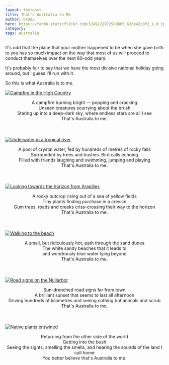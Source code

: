 ```yaml
---
layout: testpost
title: That's Australia to Me
author: bradp
hero: https://farm6.staticflickr.com/5749/22972980605_63de42c8f2_k_d.jpg
category: 
tags: australia 
---
```

It's odd that the place that your mother happened to be when she gave birth to you has so much impact on the way that most of us will proceed to conduct themselves over the next 80-odd years.

It's probably fair to say that we have the most divisive national holiday going around, but I guess I'll run with it.

So this is what Australia is to me.

<!--more-->

[![Campfire in the High Country](https://farm2.staticflickr.com/1484/24575820986_19d25165be_z_d.jpg)](https://www.flickr.com/photos/ubersejanus/24575820986)

<p style="text-align:center; margin-bottom:50px;">A campfire burning bright — popping and cracking<br>Unseen creatures scurrying about the brush<br>Staring up into a deep-dark sky, where endless stars are all I see<br>That's Australia to me.</p>

[![Underwater in a tropical river](https://farm9.staticflickr.com/8650/15236149784_f4d5a3d114_z_d.jpg)](https://www.flickr.com/photos/ubersejanus/15236149784)

<p style="text-align:center; margin-bottom:50px;">A pool of crystal water, fed by hundreds of metres of rocky falls<br>Surrounded by trees and bushes. Bird calls echoing<br>Filled with friends laughing and swimming, jumping and playing<br>That's Australia to me.</p>

[![Looking towards the horizon from Arapilies](https://farm2.staticflickr.com/1506/24493995162_3fe972d056_z_d.jpg)](https://www.flickr.com/photos/ubersejanus/24493995162)

<p style="text-align:center; margin-bottom:50px;">A rocky outcrop rising out of a sea of yellow fields<br>Tiny plants finding purchase in a crevice<br>Gum trees, roads and creeks criss-crossing their way to the horizon<br>That's Australia to me.</p>

[![Walking to the beach](https://farm2.staticflickr.com/1581/24234480419_2179162090_z_d.jpg)](https://www.flickr.com/photos/ubersejanus/24234480419)

<p style="text-align:center; margin-bottom:50px;">A small, but ridiculously hot, path through the sand dunes<br>The white sandy beaches that it leads to<br>and wondrously blue water lying beyond<br>That's Australia to me.</p>

[![Road signs on the Nullarbor](https://farm8.staticflickr.com/7301/12968203944_ef4b3d1774_z_d.jpg)](https://www.flickr.com/photos/ubersejanus/12968203944)

<p style="text-align:center; margin-bottom:50px;">Sun-drenched road signs far from town<br>A brilliant sunset that seems to last all afternoon<br>Driving hundreds of kilometres and seeing nothing but animals and scrub<br>That's Australia to me.</p>

[![Native plants entwined](https://farm4.staticflickr.com/3051/12980310353_61dbe7d9db_z_d.jpg)](https://www.flickr.com/photos/ubersejanus/12980310353)

<p style="text-align:center;">Returning from the other side of the world<br>Getting into the bush<br>Seeing the sights, smelling the smells, and hearing the sounds of the land I call home<br>You better believe that's Australia to me.</p>